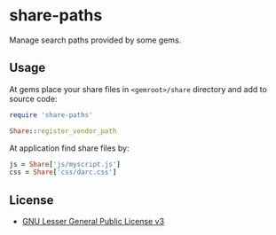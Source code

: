 # share-paths

Manage search paths provided by some gems.


## Usage

At gems place your share files in `<gemroot>/share` directory and add to source
code:

```Ruby
require 'share-paths'

Share::register_vendor_path
```

At application find share files by:

```Ruby
js = Share['js/myscript.js']
css = Share['css/darc.css']
```

## License

* [GNU Lesser General Public License v3](LICENSE)
